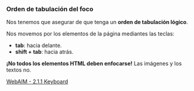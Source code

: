 ### Orden de tabulación del foco

Nos tenemos que asegurar de que tenga un __orden de tabulación lógico__.

Nos movemos por los elementos de la página mediantes las teclas:

* __tab__: hacia delante.
* __shift + tab__: hacia atrás.

__¡No todos los elementos HTML deben enfocarse!__ Las imágenes y los textos no.

[WebAIM - 2.1.1 Keyboard](https://webaim.org/standards/wcag/checklist#sc2.1.1)
